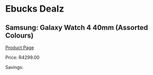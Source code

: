 
# Ebucks Dealz
## Samsung: Galaxy Watch 4 40mm (Assorted Colours)
[Product Page](https://www.ebucks.com/web/shop/productSelected.do?prodId=1225935671&catId=1233319390)

Price: R4299.00

Savings: 


	